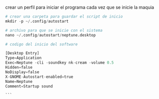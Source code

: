 crear un perfil para iniciar el programa cada vez que se inicie la maquia 

````python
# crear una carpeta para guardar el script de inicio
mkdir -p ~/.config/autostart

# archivo para que se inicie con el sistema
nano ~/.config/autostart/neptune.desktop

# codigo del inicio del software

[Desktop Entry]
Type=Application
Exec=Neptune -cli -soundkey nk-cream -volume 0.5
Hidden=false
NoDisplay=false
X-GNOME-Autostart-enabled=true
Name=Neptune
Comment=Startup sound

```